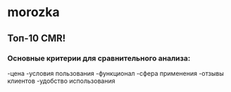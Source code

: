 # morozka

## Топ-10 CMR!
### Основные критерии для сравнительного анализа:

-цена
-условия пользования
-функционал
-сфера применения
-отзывы клиентов
-удобство использования
